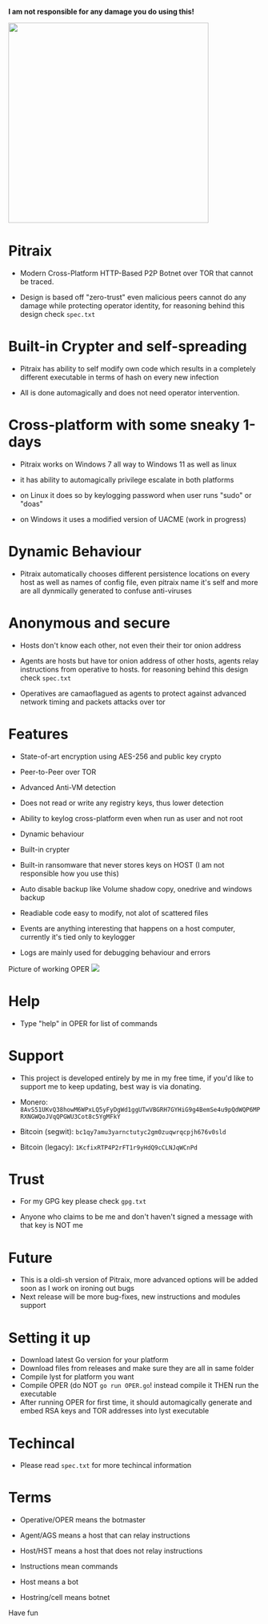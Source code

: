 **I am not responsible for any damage you do using this!**

<img src="https://i.ibb.co/nM06FQM/pitraix.png" width=400 height=400></img>
# Pitraix
- Modern Cross-Platform HTTP-Based P2P Botnet over TOR that cannot be traced.

- Design is based off "zero-trust" even malicious peers cannot do any damage while protecting operator identity, for reasoning behind this design check `spec.txt`

# Built-in Crypter and self-spreading
- Pitraix has ability to self modify own code which results in a completely different executable in terms of hash on every new infection

- All is done automagically and does not need operator intervention.


# Cross-platform with some sneaky 1-days
- Pitraix works on Windows 7 all way to Windows 11 as well as linux

- it has ability to automagically privilege escalate in both platforms

- on Linux it does so by keylogging password when user runs "sudo" or "doas"

- on Windows it uses a modified version of UACME (work in progress)


# Dynamic Behaviour
- Pitraix automatically chooses different persistence locations on every host as well as names of config file, even pitraix name it's self and more are all dynmically generated to confuse anti-viruses


# Anonymous and secure
- Hosts don't know each other, not even their their tor onion address

- Agents are hosts but have tor onion address of other hosts, agents relay instructions from operative to hosts. for reasoning behind this design check `spec.txt`

- Operatives are camaoflagued as agents to protect against advanced network timing and packets attacks over tor

# Features
- State-of-art encryption using AES-256 and public key crypto

- Peer-to-Peer over TOR

- Advanced Anti-VM detection

- Does not read or write any registry keys, thus lower detection

- Ability to keylog cross-platform even when run as user and not root

- Dynamic behaviour

- Built-in crypter

- Built-in ransomware that never stores keys on HOST (I am not responsible how you use this)

- Auto disable backup like Volume shadow copy, onedrive and windows backup

- Readiable code easy to modify, not alot of scattered files

- Events are anything interesting that happens on a host computer, currently it's tied only to keylogger

- Logs are mainly used for debugging behaviour and errors

Picture of working OPER
<img src="https://i.ibb.co/RCBW7NG/image.png"></img>


# Help
- Type "help" in OPER for list of commands

# Support
- This project is developed entirely by me in my free time, if you'd like to support me to keep updating, best way is via donating.

- Monero: `8AvS51UKvQ38howM6WPxLQ5yFyDgWd1ggUTwVBGRH7GYHiG9g4BemSe4u9pQdWQP6MPRXNGWQoJVqQPGWU3Cot8c5YgMFkY`

- Bitcoin (segwit): `bc1qy7amu3yarnctutyc2gm0zuqwrqcpjh676v0sld`

- Bitcoin (legacy): `1KcfixRTP4P2rFT1r9yHdQ9cCLNJqWCnPd`


# Trust
- For my GPG key please check `gpg.txt`

- Anyone who claims to be me and don't haven't signed a message with that key is NOT me

# Future
- This is a oldi-sh version of Pitraix, more advanced options will be added soon as I work on ironing out bugs
- Next release will be more bug-fixes, new instructions and modules support 
 
# Setting it up
- Download latest Go version for your platform
- Download files from releases and make sure they are all in same folder
- Compile lyst for platform you want
- Compile OPER (do NOT `go run OPER.go`! instead compile it THEN run the executable
- After running OPER for first time, it should automagically generate and embed RSA keys and TOR addresses into lyst executable


# Techincal
- Please read `spec.txt` for more techincal information


# Terms
- Operative/OPER means the botmaster

- Agent/AGS means a host that can relay instructions

- Host/HST means a host that does not relay instructions

- Instructions mean commands

- Host means a bot

- Hostring/cell means botnet


Have fun
